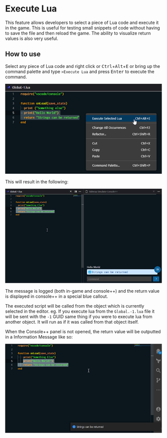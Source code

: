 # Execute Lua

This feature allows developers to select a piece of Lua code and execute it in the game. This is useful for testing small snippets of code without having to save the file and then reload the game. The ability to visualize return values is also very useful.

## How to use

Select any piece of Lua code and right click or <kbd class="kbc-button-sm">Ctrl</kbd>+<kbd class="kbc-button-sm">Alt</kbd>+<kbd class="kbc-button-sm">E</kbd> or bring up the command palette and type `>Execute Lua` and press <kbd class="kbc-button-sm">Enter</kbd> to execute the command.

![Execute Lua Context Menu](contextMenu.png)

This will result in the following:

![Return Console](returnConsole.png)

The message is logged (both in-game and console++) and the return value is displayed in console++ in a special blue callout.

The executed script will be called from the object which is currently selected in the editor. eg. If you execute lua from the `Global.-1.lua` file it will be sent with the `-1` GUID same thing if you were to execute lua from another object. It will run as if it was called from that object itself.

When the Console++ panel is not opened, the return value will be outputted in a Information Message like so:

![Return Message](returnInfoMessage.png)

